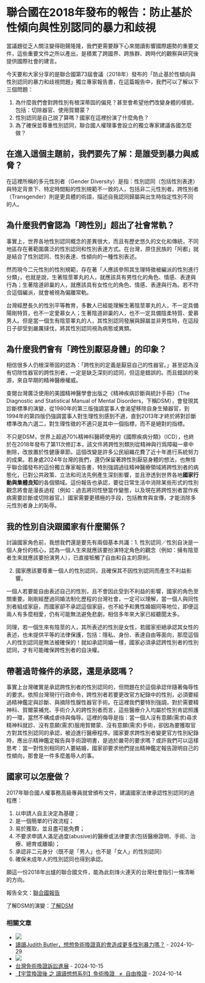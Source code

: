 # 聯合國在2018年發布的報告：防止基於性傾向與性別認同的暴力和歧視

當議題從乏人關注變得砲聲隆隆，我們更需要靜下心來閱讀影響國際趨勢的重要文件，這些重要文件之所以產出，是積累了跨國界、跨族群、跨時代的觀察與研究後提供國際社會的建言。

今天要和大家分享的是聯合國第73屆會議（2018年）發布的「防止基於性傾向與性別認同的暴力和歧視問題」獨立專家報告書，在這篇報告中，我們可以了解以下三個問題：

1.  為什麼我們會對跨性別有根深蒂固的偏見？甚至會希望他們改變身體的樣貌，包括：切除器官、使用賀爾蒙？
2.  性別認同是自己說了算嗎？國家在這裡扮演了什麼角色？
3.  為了確保並尊重性別認同，聯合國人權理事會設立的獨立專家建議各國怎麼做？

## **在進入這個主題前，我們要先了解：是誰受到暴力與威脅？**

在這裡所稱的多元性別者（Gender Diversity）是指：性別認同（包括性別表達）與特定背景下、特定時間點的性別規範不一致的人，包括非二元性別者。跨性別者（Transgender）則是更具體的術語，描述自我認同歸屬與出生時指定性別不同的人。

## **為什麼我們會認為「跨性別」超出了社會常軌？**

事實上，世界各地性別認同概念的差異很大，而且有歷史悠久的文化和傳統，不同地區存在著範圍廣泛的性別認同和性別表達方式。在台灣，原住民族的「阿都」就是結合了性別認同、性別表達、性傾向的一種性別表述。

然而現今二元性別的性別規範，存在著「人應該參照其生理特徵被編派的性別進行分類」，也就是說，生著陰莖睪丸的人，就應該具有男性化的角色、情感、表達與行為；生著陰道卵巢的人，就應該具有女性化的角色、情感、表達與行為。若不符合這個編派，就會被視為偏離常軌。

台灣經歷長久的性別平等教育，多數人已經能理解生著陰莖睪丸的人，不一定具備陽剛特質，也不一定愛慕女人；生著陰道卵巢的人，也不一定具備陰柔特質、愛慕男人。但是當一個生有陰莖睪丸的人，其性別認同發展與歸屬並非男性時，在這段日子卻受到嚴厲撻伐，將其性別認同視為病態或異類。

## **為什麼我們會有「跨性別厭惡身體」的印象？**

相信很多人仍根深蒂固的認為：「跨性別的定義是厭惡自己的性器官。」甚至認為沒有切除性器官的跨性別者，一定是缺乏深刻的認同，但這是錯誤的。而且錯誤的來源，來自早期的精神醫療權威。

查閱台灣廣泛使用的美國精神醫學會出版之《精神疾病診斷與統計手冊》（The Diagnostic and Statistical Manual of Mental Disorders，下稱DSM），會發現其診斷標準的演變，從1980年的第三版強調當事人會渴望移除自身生殖器官，到1994年的第四版仍強調當事人對生理性別感到不適，直到2013年才終於將對診斷標準改為六選二，對生理性徵的不適只是其中一個指標，而不是絕對的指標。

不只是DSM，世界上超過70%精神科醫師使用的《國際疾病分類》（ICD），也終於在2018年發布了第11次修訂本，該文件將跨性別類別從精神與行爲障礙一章中刪除，改放置於性健康章節。這個改變是許多公民組織花費了近十年進行系統努力的成果。若身處2024年台灣的我們，還仍保留著跨性別厭惡身體的想法，也無怪乎聯合國發布的這份獨立專家報告書，特別強調過往精神醫療領域將跨性別者的病態化，已對公共政策、立法和司法先例產生深刻影響，並且滲透到世界各地**國家行動與集體良知**的各個領域。這份報告也承認，要從日常生活中消除某些形式的性別觀念將會是漫長過程（例如：過去將同性戀當作變態，以及現在將跨性別者當作疾病需要診斷或切除器官。）國家需要更積極的手段，包括教育與宣傳，才能消除多元性別者身上的恥辱。

## **我的性別自決跟國家有什麼關係？**

討論國家角色前，我想我們還是要先有兩個基本共識：1. 性別認同／性別自決是一個人身份的核心，認為一個人生來就應該要扮演特定角色的觀念（例如：擁有陰莖者生來就應該要扮演男人），已直接牴觸了自由和自主的原則。

2. 國家應該要尊重一個人的性別認同，且確保其不因性別認同而產生不利益影響。

一個人若要能自由表述自己的性別，且不會因此受到不利益的影響，國家的角色至關重要。剛剛經歷過同婚法制化歷程的台灣社會，一定可以理解，當一個人與同性別者組成家庭，而國家卻不承認這個家庭，也不給予和異性婚姻同等地位，即便這兩人有多麼相愛，仍有可能無法避免悲劇，相信多年來大家已經聽聞太多。

同理，若一個生來有陰莖的人，其所表述的性別是女性，若國家拒絕承認其女性的表述，也未提供平等的法律保護，包括：隱私、身份、表達自由等面向，那麼這個人的性別認同是無法被確保的！就如承認同婚一樣，國家必須承認跨性別者的性別認同，才有可能確保跨性別者的自決權。

## **帶著過苛條件的承認，還是承認嗎？**

事實上台灣確實是承認跨性別者的性別認同的，但問題在於這個承認伴隨著侮辱性的要求。依照台灣現行行政命令，跨性別者若要更改官方紀錄中的性別，必須要經過精神鑑定與診斷、與摘除性腺性器官手術。在這裡我們要特別強調，對於需要精神科、賀爾蒙補充、手術介入的跨性別者而言，這些醫療介入均屬於性別肯認照護的一環，當然不構成虐待與侮辱。這裡的侮辱是指：當一個人沒有意願(需求)尋求精神科就診、沒有意願(需求)服用賀爾蒙、沒有意願(需求)手術，卻因為要獲取官方對其性別認同的承認，被迫進行醫療程序。國家要求跨性別者變更官方性別紀錄時，應出示精神鑑定報告與手術證明書，是過於嚴苛的要求嗎？或許我們可以這樣思考：當一對性別相同的人要結婚，國家卻要求他們提出精神鑑定報告證明自己的性傾向，那會是一件多麼羞辱人的事。

## **國家可以怎麼做？**

2017年聯合國人權事務高級專員就曾頒布文件，建議國家法律承認性別認同的過程應：

1. 以申請人自主決定為基礎；
2. 是一個簡單的行政流程；
3. 易於獲取，並且盡可能免費；
4. 不要求申請人滿足過度(abusive)的醫療或法律要求(包括醫療證明、手術、治療、絕育或離婚)；
5. 承認非二元身分（既不是「男人」也不是「女人」的性別認同）
6. 確保未成年人的性別認同也得到承認。

願這一份2018年出爐的聯合國文件，能為此刻烽火連天的台灣社會指引一條清晰的方向。

報告全文：[聯合國報告](https://www.ohchr.org/en/documents/thematic-reports/a73152-report-independent-expert-protection-against-violence-and)

了解DSM的演變：[了解DSM](https://transgender.tapcpr.org/what-is-gender-dysphoria)

### 相關文章

- ![](https://transgender.tapcpr.org/wp-content/uploads/2024/10/462767262_931219522384828_3189416616663630052_n-300x300.jpg)
- [讀讀Judith Butler，想想免術換證真的會造成更多性別暴力嗎？](https://transgender.tapcpr.org/archives/9384) - 2024-10-29
- ![](https://transgender.tapcpr.org/wp-content/uploads/2024/10/讀讀想想系列1_04-05-300x300.jpg)
- [台灣免術換證訴訟進展](https://transgender.tapcpr.org/archives/8731) - 2024-10-15
- [【宇萱換證後 之 讀讀想想系列】免術換證   ≠  自由換證](https://transgender.tapcpr.org/archives/9067) - 2024-10-14